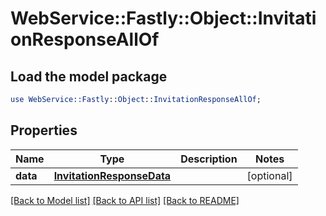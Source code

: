 # WebService::Fastly::Object::InvitationResponseAllOf

## Load the model package
```perl
use WebService::Fastly::Object::InvitationResponseAllOf;
```

## Properties
Name | Type | Description | Notes
------------ | ------------- | ------------- | -------------
**data** | [**InvitationResponseData**](InvitationResponseData.md) |  | [optional] 

[[Back to Model list]](../README.md#documentation-for-models) [[Back to API list]](../README.md#documentation-for-api-endpoints) [[Back to README]](../README.md)


